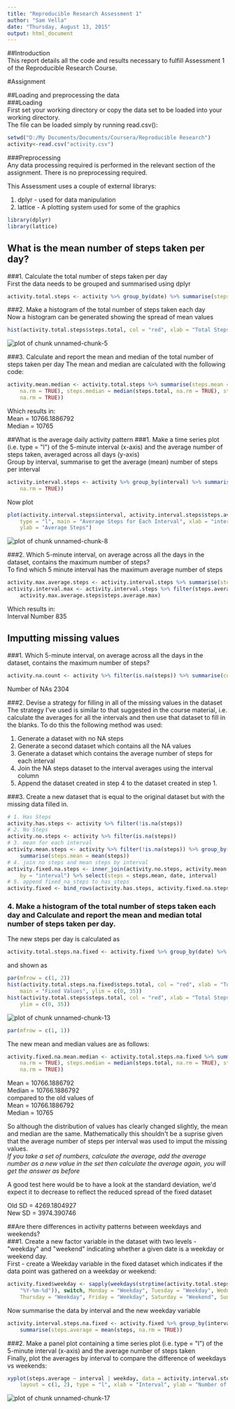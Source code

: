 ```yaml
---
title: "Reproducible Research Assessment 1"
author: "Sam Vella"
date: "Thursday, August 13, 2015"
output: html_document
---
```



##Introduction  
This report details all the code and results necessary to fulfill Assessment 1 of the Reproducible Research Course.  

#Assignment  
  
##Loading and preprocessing the data  
###Loading  
First set your working directory or copy the data set to be loaded into your working directory.  
The file can be loaded simply by running read.csv():

```r
setwd("D:/My Documents/Documents/Coursera/Reproducible Research")
activity<-read.csv("activity.csv")
```

###Preprocessing  
Any data processing required is performed in the relevant section of the assignment. There is no preprocessing required.

This Assessment uses a couple of external librarys:  
1. dplyr - used for data manipulation  
2. lattice - A plotting system used for some of the graphics  


```r
library(dplyr)
library(lattice)
```

## What is the mean number of steps taken per day?  
###1. Calculate the total number of steps taken per day  
First the data needs to be grouped and summarised using dplyr

```r
activity.total.steps <- activity %>% group_by(date) %>% summarise(steps.total = sum(steps))
```

###2. Make a histogram of the total number of steps taken each day  
Now a histogram can be generated showing the spread of mean values  

```r
hist(activity.total.steps$steps.total, col = "red", xlab = "Total Steps", main = "Total Steps Per Day")
```

![plot of chunk unnamed-chunk-5](figure/unnamed-chunk-5-1.png) 

###3. Calculate and report the mean and median of the total number of steps taken per day 
The mean and median are calculated with the following code:  

```r
activity.mean.median <- activity.total.steps %>% summarise(steps.mean = mean(steps.total, 
    na.rm = TRUE), steps.median = median(steps.total, na.rm = TRUE), steps.sd = sd(steps.total, 
    na.rm = TRUE))
```

Which results in:  
Mean = 10766.1886792  
Median = 10765


##What is the average daily activity pattern
###1. Make a time series plot (i.e. type = "l") of the 5-minute interval (x-axis) and the average number of steps taken, averaged across all days (y-axis)  
Group by interval, summarise to get the average (mean) number of steps per interval

```r
activity.interval.steps <- activity %>% group_by(interval) %>% summarise(steps.average = mean(steps, 
    na.rm = TRUE))
```

Now plot  

```r
plot(activity.interval.steps$interval, activity.interval.steps$steps.average, 
    type = "l", main = "Average Steps for Each Interval", xlab = "interval", 
    ylab = "Average Steps")
```

![plot of chunk unnamed-chunk-8](figure/unnamed-chunk-8-1.png) 

###2. Which 5-minute interval, on average across all the days in the dataset, contains the maximum number of steps?  
To find which 5 minute interval has the maximum average number of steps

```r
activity.max.average.steps <- activity.interval.steps %>% summarise(steps.average.max = max(steps.average))
activity.interval.max <- activity.interval.steps %>% filter(steps.average == 
    activity.max.average.steps$steps.average.max)
```
Which results in:  
Interval Number 835  


## Imputting missing values

###1. Which 5-minute interval, on average across all the days in the dataset, contains the maximum number of steps?  

```r
activity.na.count <- activity %>% filter(is.na(steps)) %>% summarise(count = n())
```
  
Number of NAs 2304    
  
###2. Devise a strategy for filling in all of the missing values in the dataset    
The strategy I've used is similar to that suggested in the course material, i.e. calculate the averages for all the intervals 
and then use that dataset to fill in the blanks.
To do this the following method was used:  
1. Generate a dataset with no NA steps  
2. Generate a second dataset which contains all the NA values  
3. Generate a dataset which contains the average number of steps for each interval  
4. Join the NA steps dataset to the interval averages using the interval column  
5. Append the dataset created in step 4 to the dataset created in step 1.  

###3. Create a new dataset that is equal to the original dataset but with the missing data filled in.  

```r
# 1. Has Steps
activity.has.steps <- activity %>% filter(!is.na(steps))
# 2. No Steps
activity.no.steps <- activity %>% filter(is.na(steps))
# 3. mean for each interval
activity.mean.steps <- activity %>% filter(!is.na(steps)) %>% group_by(interval) %>% 
    summarise(steps.mean = mean(steps))
# 4. join no steps and mean steps by interval
activity.fixed.na.steps <- inner_join(activity.no.steps, activity.mean.steps, 
    by = "interval") %>% select(steps = steps.mean, date, interval)
# 5. append fixed_na_steps to has_steps
activity.fixed <- bind_rows(activity.has.steps, activity.fixed.na.steps)
```

### 4. Make a histogram of the total number of steps taken each day and Calculate and report the mean and median total number of steps taken per day.  
The new steps per day is calculated as  

```r
activity.total.steps.na.fixed <- activity.fixed %>% group_by(date) %>% summarise(steps.total = sum(steps))
```

and shown as  

```r
par(mfrow = c(1, 2))
hist(activity.total.steps.na.fixed$steps.total, col = "red", xlab = "Total Steps", 
    main = "Fixed Values", ylim = c(0, 35))
hist(activity.total.steps$steps.total, col = "red", xlab = "Total Steps", main = "Original", 
    ylim = c(0, 35))
```

![plot of chunk unnamed-chunk-13](figure/unnamed-chunk-13-1.png) 

```r
par(mfrow = c(1, 1))
```


The new mean and median values are as follows:


```r
activity.fixed.na.mean.median <- activity.total.steps.na.fixed %>% summarise(steps.mean = mean(steps.total, 
    na.rm = TRUE), steps.median = median(steps.total, na.rm = TRUE), steps.sd = sd(steps.total, 
    na.rm = TRUE))
```


Mean = 10766.1886792  
Median = 10766.1886792  
compared to the old values of  
Mean = 10766.1886792  
Median = 10765  
  
So although the distribution of values has clearly changed slightly, the mean and median are the same. Mathematically this shouldn't be a suprise given that the average number of steps per interval was used to imput the missing values.  
*If you take a set of numbers, calculate the average, add the average number as a new value in the set then calculate the average again, you will get the answer as before*

A good test here would be to have a look at the standard deviation, we'd expect it to decrease to reflect the reduced spread of the fixed dataset
  
Old SD = 4269.1804927  
New SD = 3974.390746


##Are there differences in activity patterns between weekdays and weekends?  
###1. Create a new factor variable in the dataset with two levels - "weekday" and "weekend" indicating whether a given date is a weekday or weekend day.  
First - create a Weekday variable in the fixed dataset which indicates if the data point was gathered on a weekday or weekend:  

```r
activity.fixed$weekday <- sapply(weekdays(strptime(activity.total.steps.na.fixed$date, 
    "%Y-%m-%d")), switch, Monday = "Weekday", Tuesday = "Weekday", Wednesday = "Weekday", 
    Thursday = "Weekday", Friday = "Weekday", Saturday = "Weekend", Sunday = "Weekend")
```

  
Now summarise the data by interval and the new weekday variable  

```r
activity.interval.steps.na.fixed <- activity.fixed %>% group_by(interval, weekday) %>% 
    summarise(steps.average = mean(steps, na.rm = TRUE))
```

###2. Make a panel plot containing a time series plot (i.e. type = "l") of the 5-minute interval (x-axis) and the average number of steps taken  
Finally, plot the averages by interval to compare the difference of weekdays vs weekends:  

```r
xyplot(steps.average ~ interval | weekday, data = activity.interval.steps.na.fixed, 
    layout = c(1, 2), type = "l", xlab = "Interval", ylab = "Number of Steps")
```

![plot of chunk unnamed-chunk-17](figure/unnamed-chunk-17-1.png) 
